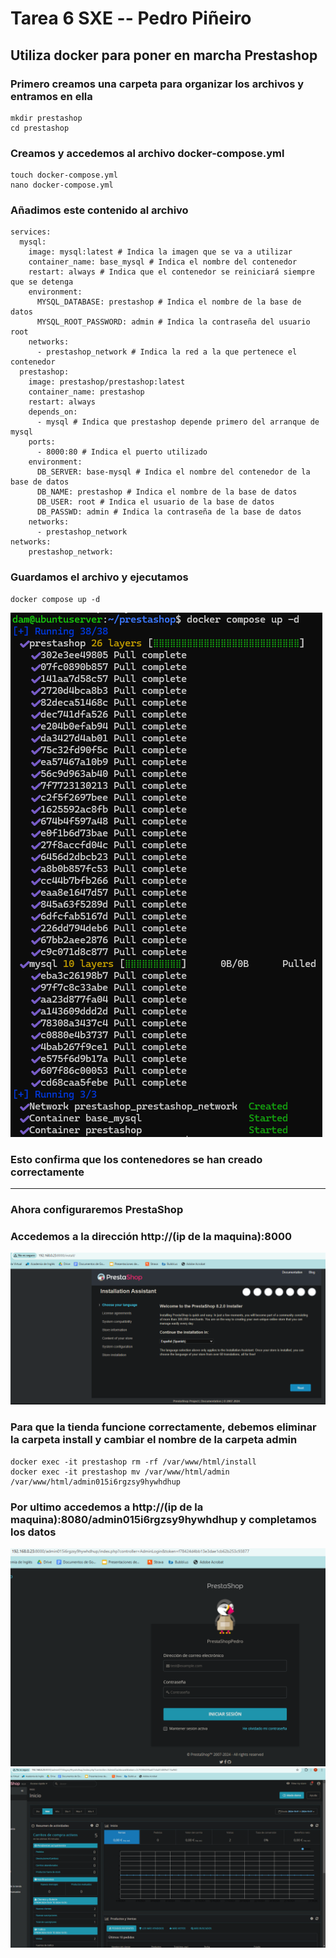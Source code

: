 # Tarea 6 SXE -- Pedro Piñeiro
## Utiliza docker para poner en marcha Prestashop
### Primero creamos una carpeta para organizar los archivos y entramos en ella
```
mkdir prestashop
cd prestashop
```
### Creamos y accedemos al archivo docker-compose.yml
```
touch docker-compose.yml
nano docker-compose.yml
```
### Añadimos este contenido al archivo
```
services:
  mysql:
    image: mysql:latest # Indica la imagen que se va a utilizar
    container_name: base_mysql # Indica el nombre del contenedor
    restart: always # Indica que el contenedor se reiniciará siempre que se detenga
    environment:
      MYSQL_DATABASE: prestashop # Indica el nombre de la base de datos
      MYSQL_ROOT_PASSWORD: admin # Indica la contraseña del usuario root
    networks:
      - prestashop_network # Indica la red a la que pertenece el contenedor
  prestashop:
    image: prestashop/prestashop:latest 
    container_name: prestashop
    restart: always
    depends_on:
      - mysql # Indica que prestashop depende primero del arranque de mysql 
    ports:
      - 8000:80 # Indica el puerto utilizado
    environment:
      DB_SERVER: base-mysql # Indica el nombre del contenedor de la base de datos
      DB_NAME: prestashop # Indica el nombre de la base de datos
      DB_USER: root # Indica el usuario de la base de datos
      DB_PASSWD: admin # Indica la contraseña de la base de datos
    networks:
      - prestashop_network 
networks:
    prestashop_network:
```
### Guardamos el archivo y ejecutamos
```
docker compose up -d
```
![img.png](images/img.png)
### Esto confirma que los contenedores se han creado correctamente
___
### Ahora configuraremos PrestaShop
### Accedemos a la dirección http://(ip de la maquina):8000
![img_1.png](images/img_1.png)
### Para que la tienda funcione correctamente, debemos eliminar la carpeta install y cambiar el nombre de la carpeta admin
```
docker exec -it prestashop rm -rf /var/www/html/install
docker exec -it prestashop mv /var/www/html/admin /var/www/html/admin015i6rgzsy9hywhdhup 
```
### Por ultimo accedemos a http://(ip de la maquina):8080/admin015i6rgzsy9hywhdhup y completamos los datos
![img_3.png](images/img_3.png)
![img_2.png](images/img_2.png)